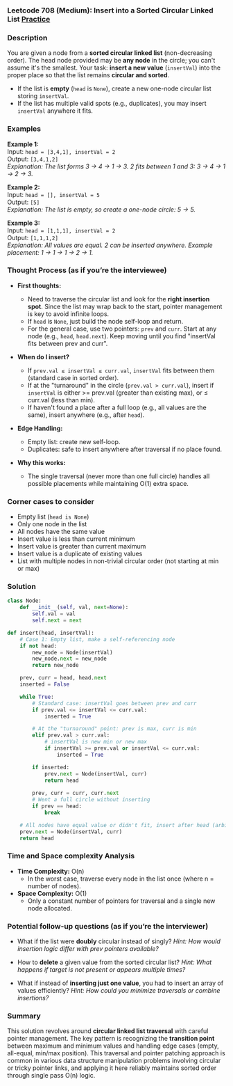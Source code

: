 ### Leetcode 708 (Medium): Insert into a Sorted Circular Linked List [Practice](https://leetcode.com/problems/insert-into-a-sorted-circular-linked-list)

### Description  
You are given a node from a **sorted circular linked list** (non-decreasing order). The head node provided may be **any node** in the circle; you can't assume it's the smallest. Your task: **insert a new value** (`insertVal`) into the proper place so that the list remains **circular and sorted**.  
- If the list is **empty** (`head` is `None`), create a new one-node circular list storing `insertVal`.  
- If the list has multiple valid spots (e.g., duplicates), you may insert `insertVal` anywhere it fits.

### Examples  

**Example 1:**  
Input: `head = [3,4,1], insertVal = 2`  
Output: `[3,4,1,2]`  
*Explanation: The list forms 3 → 4 → 1 → 3. 2 fits between 1 and 3: 3 → 4 → 1 → 2 → 3.*

**Example 2:**  
Input: `head = [], insertVal = 5`  
Output: `[5]`  
*Explanation: The list is empty, so create a one-node circle: 5 → 5.*

**Example 3:**  
Input: `head = [1,1,1], insertVal = 2`  
Output: `[1,1,1,2]`  
*Explanation: All values are equal. 2 can be inserted anywhere. Example placement: 1 → 1 → 1 → 2 → 1.*

### Thought Process (as if you’re the interviewee)  
- **First thoughts:**  
  - Need to traverse the circular list and look for the **right insertion spot**. Since the list may wrap back to the start, pointer management is key to avoid infinite loops.
  - If `head` is `None`, just build the node self-loop and return.
  - For the general case, use two pointers: `prev` and `curr`. Start at any node (e.g., `head`, `head.next`). Keep moving until you find "insertVal fits between prev and curr".

- **When do I insert?**
  - If `prev.val ≤ insertVal ≤ curr.val`, `insertVal` fits between them (standard case in sorted order).
  - If at the "turnaround" in the circle (`prev.val > curr.val`), insert if `insertVal` is either >= prev.val (greater than existing max), or ≤ curr.val (less than min).
  - If haven't found a place after a full loop (e.g., all values are the same), insert anywhere (e.g., after `head`).

- **Edge Handling:**  
  - Empty list: create new self-loop.
  - Duplicates: safe to insert anywhere after traversal if no place found.

- **Why this works:**  
  - The single traversal (never more than one full circle) handles all possible placements while maintaining O(1) extra space.

### Corner cases to consider  
- Empty list (`head is None`)
- Only one node in the list
- All nodes have the same value
- Insert value is less than current minimum
- Insert value is greater than current maximum
- Insert value is a duplicate of existing values
- List with multiple nodes in non-trivial circular order (not starting at min or max)

### Solution

```python
class Node:
    def __init__(self, val, next=None):
        self.val = val
        self.next = next

def insert(head, insertVal):
    # Case 1: Empty list, make a self-referencing node
    if not head:
        new_node = Node(insertVal)
        new_node.next = new_node
        return new_node

    prev, curr = head, head.next
    inserted = False

    while True:
        # Standard case: insertVal goes between prev and curr
        if prev.val <= insertVal <= curr.val:
            inserted = True

        # At the "turnaround" point: prev is max, curr is min
        elif prev.val > curr.val:
            # insertVal is new min or new max
            if insertVal >= prev.val or insertVal <= curr.val:
                inserted = True

        if inserted:
            prev.next = Node(insertVal, curr)
            return head
        
        prev, curr = curr, curr.next
        # Went a full circle without inserting
        if prev == head:
            break

    # All nodes have equal value or didn't fit, insert after head (arbitrary)
    prev.next = Node(insertVal, curr)
    return head
```

### Time and Space complexity Analysis  

- **Time Complexity:** O(n)  
  - In the worst case, traverse every node in the list once (where n = number of nodes).
- **Space Complexity:** O(1)  
  - Only a constant number of pointers for traversal and a single new node allocated.

### Potential follow-up questions (as if you’re the interviewer)  

- What if the list were **doubly** circular instead of singly?
  *Hint: How would insertion logic differ with prev pointers available?*

- How to **delete** a given value from the sorted circular list?
  *Hint: What happens if target is not present or appears multiple times?*

- What if instead of **inserting just one value**, you had to insert an array of values efficiently?
  *Hint: How could you minimize traversals or combine insertions?*

### Summary
This solution revolves around **circular linked list traversal** with careful pointer management. The key pattern is recognizing the **transition point** between maximum and minimum values and handling edge cases (empty, all-equal, min/max position). This traversal and pointer patching approach is common in various data structure manipulation problems involving circular or tricky pointer links, and applying it here reliably maintains sorted order through single pass O(n) logic.